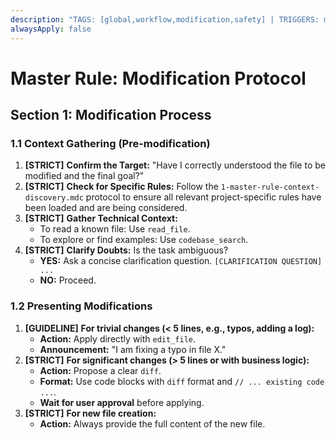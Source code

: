 ```yaml
---
description: "TAGS: [global,workflow,modification,safety] | TRIGGERS: modify,edit,change,update,delete,propose | SCOPE: global | DESCRIPTION: Defines the strict, non-negotiable protocol for any file modification, from context gathering to presenting changes for approval."
alwaysApply: false
---
```

# Master Rule: Modification Protocol

## Section 1: Modification Process

### 1.1 Context Gathering (Pre-modification)
1.  **[STRICT]** **Confirm the Target:** "Have I correctly understood the file to be modified and the final goal?"
2.  **[STRICT]** **Check for Specific Rules:** Follow the `1-master-rule-context-discovery.mdc` protocol to ensure all relevant project-specific rules have been loaded and are being considered.
3.  **[STRICT]** **Gather Technical Context:**
    - To read a known file: Use `read_file`.
    - To explore or find examples: Use `codebase_search`.
4.  **[STRICT]** **Clarify Doubts:** Is the task ambiguous?
    - **YES:** Ask a concise clarification question. `[CLARIFICATION QUESTION] ...`
    - **NO:** Proceed.

### 1.2 Presenting Modifications
1.  **[GUIDELINE]** **For trivial changes (< 5 lines, e.g., typos, adding a log):**
    *   **Action:** Apply directly with `edit_file`.
    *   **Announcement:** "I am fixing a typo in file X."
2.  **[STRICT]** **For significant changes (> 5 lines or with business logic):**
    *   **Action:** Propose a clear `diff`.
    *   **Format:** Use code blocks with `diff` format and `// ... existing code ...`.
    *   **Wait for user approval** before applying.
3.  **[STRICT]** **For new file creation:**
    *   **Action:** Always provide the full content of the new file.
